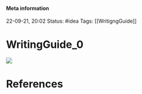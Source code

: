 #### Meta information
22-09-21, 20:02
Status: #idea
Tags: [[WritigngGuide]]





# WritingGuide_0

![](http://127.0.0.1:51854/tmpwwvyy93x.png)





# References
